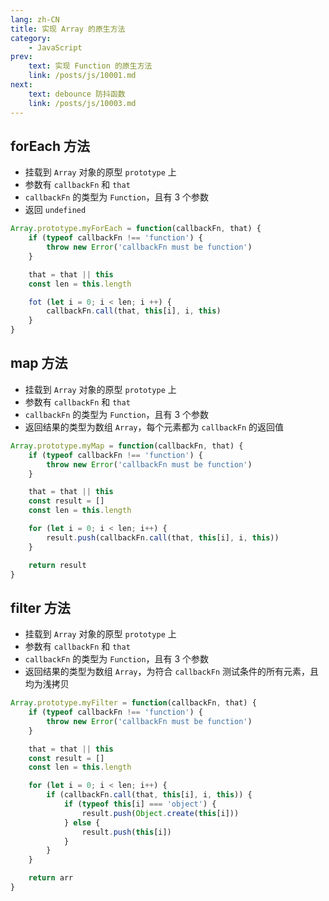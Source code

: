 ```yaml
---
lang: zh-CN
title: 实现 Array 的原生方法
category:
    - JavaScript
prev:
    text: 实现 Function 的原生方法
    link: /posts/js/10001.md
next:
    text: debounce 防抖函数
    link: /posts/js/10003.md
---
```


## forEach 方法
- 挂载到 `Array` 对象的原型 `prototype` 上
- 参数有 `callbackFn` 和 `that`
- `callbackFn` 的类型为 `Function`，且有 3 个参数
- 返回 `undefined`

```js
Array.prototype.myForEach = function(callbackFn, that) {
    if (typeof callbackFn !== 'function') {
        throw new Error('callbackFn must be function')
    }

    that = that || this
    const len = this.length

    fot (let i = 0; i < len; i ++) {
        callbackFn.call(that, this[i], i, this)
    }
}
```

## map 方法
- 挂载到 `Array` 对象的原型 `prototype` 上
- 参数有 `callbackFn` 和 `that`
- `callbackFn` 的类型为 `Function`，且有 3 个参数
- 返回结果的类型为数组 `Array`，每个元素都为 `callbackFn` 的返回值

```js
Array.prototype.myMap = function(callbackFn, that) {
    if (typeof callbackFn !== 'function') {
        throw new Error('callbackFn must be function')
    }

    that = that || this
    const result = []
    const len = this.length

    for (let i = 0; i < len; i++) {
        result.push(callbackFn.call(that, this[i], i, this))
    }

    return result
}
```

## filter 方法
- 挂载到 `Array` 对象的原型 `prototype` 上
- 参数有 `callbackFn` 和 `that`
- `callbackFn` 的类型为 `Function`，且有 3 个参数
- 返回结果的类型为数组 `Array`，为符合 `callbackFn` 测试条件的所有元素，且均为浅拷贝

```js
Array.prototype.myFilter = function(callbackFn, that) {
    if (typeof callbackFn !== 'function') {
        throw new Error('callbackFn must be function')
    }

    that = that || this
    const result = []
    const len = this.length

    for (let i = 0; i < len; i++) {
        if (callbackFn.call(that, this[i], i, this)) {
            if (typeof this[i] === 'object') {
                result.push(Object.create(this[i]))
            } else {
                result.push(this[i])
            }
        }
    }

    return arr
}
```

